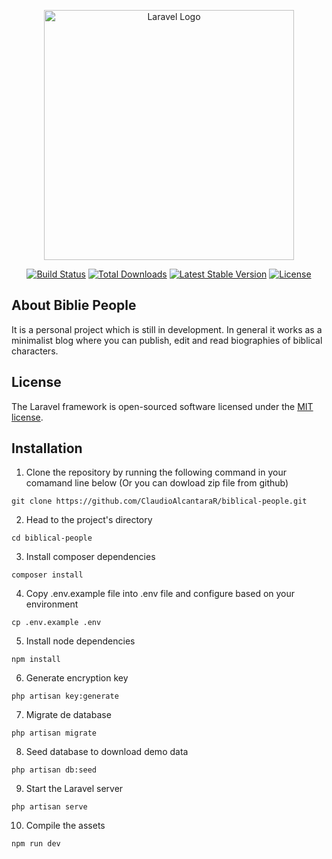 <p align="center"><a href="https://laravel.com" target="_blank"><img src="https://raw.githubusercontent.com/laravel/art/master/logo-lockup/5%20SVG/2%20CMYK/1%20Full%20Color/laravel-logolockup-cmyk-red.svg" width="400" alt="Laravel Logo"></a></p>

<p align="center">
<a href="https://travis-ci.org/laravel/framework"><img src="https://travis-ci.org/laravel/framework.svg" alt="Build Status"></a>
<a href="https://packagist.org/packages/laravel/framework"><img src="https://img.shields.io/packagist/dt/laravel/framework" alt="Total Downloads"></a>
<a href="https://packagist.org/packages/laravel/framework"><img src="https://img.shields.io/packagist/v/laravel/framework" alt="Latest Stable Version"></a>
<a href="https://packagist.org/packages/laravel/framework"><img src="https://img.shields.io/packagist/l/laravel/framework" alt="License"></a>
</p>

## About Biblie People

It is a personal project which is still in development. In general it works as a minimalist blog where you can publish, edit and read biographies of biblical characters.

## License

The Laravel framework is open-sourced software licensed under the [MIT license](https://opensource.org/licenses/MIT).

## Installation

1. Clone the repository by running the following command in your comamand line below (Or you can dowload zip file from github)

`git clone https://github.com/ClaudioAlcantaraR/biblical-people.git`

2. Head to the project's directory

`cd biblical-people`

3. Install composer dependencies

`composer install`

4. Copy .env.example file into .env file and configure based on your environment

`cp .env.example .env`

5. Install node dependencies

`npm install`

6. Generate encryption key

`php artisan key:generate`

7. Migrate de database

`php artisan migrate`

8. Seed database to download demo data

`php artisan db:seed`

9. Start the Laravel server

`php artisan serve`

10. Compile the assets

`npm run dev`
